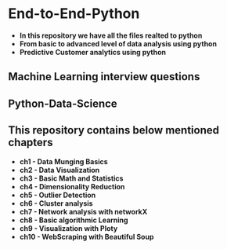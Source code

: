 # End-to-End-Python

- **In this repository we have all the files realted to python**
- **From basic to advanced level of data analysis using python**
- **Predictive Customer analytics using python**

## Machine Learning interview questions
## Python-Data-Science
## This repository contains below mentioned chapters
- **ch1 - Data Munging Basics**
- **ch2 - Data Visualization**
- **ch3 - Basic Math and Statistics**
- **ch4 - Dimensionality Reduction**
- **ch5 - Outlier Detection**
- **ch6 - Cluster analysis**
- **ch7 - Network analysis with networkX**
- **ch8 - Basic algorithmic Learning**
- **ch9 - Visualization with Ploty**
- **ch10 - WebScraping with Beautiful Soup**
